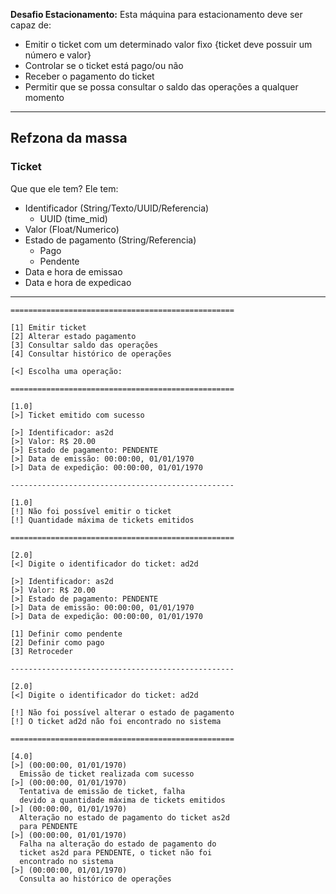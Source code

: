 **Desafio Estacionamento:** Esta máquina para estacionamento deve ser capaz de:

- Emitir o ticket com um determinado valor fixo {ticket deve possuir um número e valor}
- Controlar se o ticket está pago/ou não
- Receber o pagamento do ticket
- Permitir que se possa consultar o saldo das operações a qualquer momento

---

## Refzona da massa

### Ticket

Que que ele tem? Ele tem:

- Identificador (String/Texto/UUID/Referencia)
  - UUID (time_mid)
- Valor (Float/Numerico)
- Estado de pagamento (String/Referencia)
  - Pago
  - Pendente
- Data e hora de emissao
- Data e hora de expedicao

---

```
==================================================

[1] Emitir ticket
[2] Alterar estado pagamento
[3] Consultar saldo das operações
[4] Consultar histórico de operações

[<] Escolha uma operação: 

==================================================

[1.0]
[>] Ticket emitido com sucesso

[>] Identificador: as2d
[>] Valor: R$ 20.00
[>] Estado de pagamento: PENDENTE
[>] Data de emissão: 00:00:00, 01/01/1970
[>] Data de expedição: 00:00:00, 01/01/1970

--------------------------------------------------

[1.0]
[!] Não foi possível emitir o ticket
[!] Quantidade máxima de tickets emitidos

==================================================

[2.0]
[<] Digite o identificador do ticket: ad2d

[>] Identificador: as2d
[>] Valor: R$ 20.00
[>] Estado de pagamento: PENDENTE
[>] Data de emissão: 00:00:00, 01/01/1970
[>] Data de expedição: 00:00:00, 01/01/1970

[1] Definir como pendente
[2] Definir como pago
[3] Retroceder

--------------------------------------------------

[2.0]
[<] Digite o identificador do ticket: ad2d

[!] Não foi possível alterar o estado de pagamento
[!] O ticket ad2d não foi encontrado no sistema

==================================================

[4.0]
[>] (00:00:00, 01/01/1970)
  Emissão de ticket realizada com sucesso
[>] (00:00:00, 01/01/1970)
  Tentativa de emissão de ticket, falha
  devido a quantidade máxima de tickets emitidos
[>] (00:00:00, 01/01/1970)
  Alteração no estado de pagamento do ticket as2d
  para PENDENTE  
[>] (00:00:00, 01/01/1970)
  Falha na alteração do estado de pagamento do
  ticket as2d para PENDENTE, o ticket não foi
  encontrado no sistema  
[>] (00:00:00, 01/01/1970)
  Consulta ao histórico de operações
```